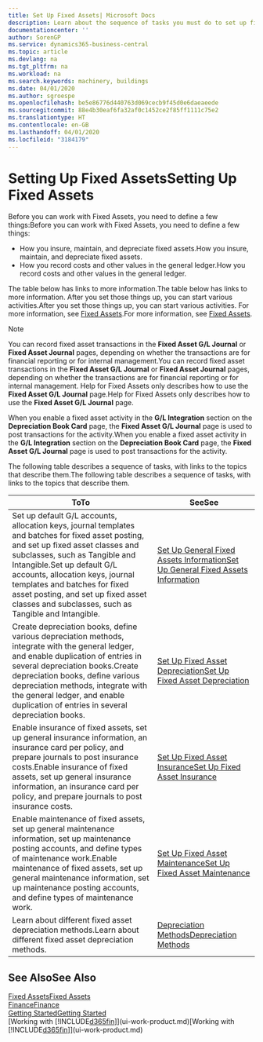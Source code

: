 ```yaml
---
title: Set Up Fixed Assets| Microsoft Docs
description: Learn about the sequence of tasks you must do to set up fixed assets, such as machinery or buildings.
documentationcenter: ''
author: SorenGP
ms.service: dynamics365-business-central
ms.topic: article
ms.devlang: na
ms.tgt_pltfrm: na
ms.workload: na
ms.search.keywords: machinery, buildings
ms.date: 04/01/2020
ms.author: sgroespe
ms.openlocfilehash: be5e86776d440763d069cecb9f45d0e6daeaeede
ms.sourcegitcommit: 88e4b30eaf6fa32af0c1452ce2f85ff1111c75e2
ms.translationtype: HT
ms.contentlocale: en-GB
ms.lasthandoff: 04/01/2020
ms.locfileid: "3184179"
---
```

# <a name="setting-up-fixed-assets"></a><span data-ttu-id="8f0ce-103">Setting Up Fixed Assets</span><span class="sxs-lookup"><span data-stu-id="8f0ce-103">Setting Up Fixed Assets</span></span>
<span data-ttu-id="8f0ce-104">Before you can work with Fixed Assets, you need to define a few things:</span><span class="sxs-lookup"><span data-stu-id="8f0ce-104">Before you can work with Fixed Assets, you need to define a few things:</span></span>  

* <span data-ttu-id="8f0ce-105">How you insure, maintain, and depreciate fixed assets.</span><span class="sxs-lookup"><span data-stu-id="8f0ce-105">How you insure, maintain, and depreciate fixed assets.</span></span>  
* <span data-ttu-id="8f0ce-106">How you record costs and other values in the general ledger.</span><span class="sxs-lookup"><span data-stu-id="8f0ce-106">How you record costs and other values in the general ledger.</span></span>  

<span data-ttu-id="8f0ce-107">The table below has links to more information.</span><span class="sxs-lookup"><span data-stu-id="8f0ce-107">The table below has links to more information.</span></span> <span data-ttu-id="8f0ce-108">After you set those things up, you can start various activities.</span><span class="sxs-lookup"><span data-stu-id="8f0ce-108">After you set those things up, you can start various activities.</span></span> <span data-ttu-id="8f0ce-109">For more information, see [Fixed Assets](fa-manage.md).</span><span class="sxs-lookup"><span data-stu-id="8f0ce-109">For more information, see [Fixed Assets](fa-manage.md).</span></span>  

> [!NOTE]  
>   <span data-ttu-id="8f0ce-110">You can record fixed asset transactions in the **Fixed Asset G/L Journal** or **Fixed Asset Journal** pages, depending on whether the transactions are for financial reporting or for internal management.</span><span class="sxs-lookup"><span data-stu-id="8f0ce-110">You can record fixed asset transactions in the **Fixed Asset G/L Journal** or **Fixed Asset Journal** pages, depending on whether the transactions are for financial reporting or for internal management.</span></span> <span data-ttu-id="8f0ce-111">Help for Fixed Assets only describes how to use the **Fixed Asset G/L Journal** page.</span><span class="sxs-lookup"><span data-stu-id="8f0ce-111">Help for Fixed Assets only describes how to use the **Fixed Asset G/L Journal** page.</span></span>  

<span data-ttu-id="8f0ce-112">When you enable a fixed asset activity in the **G/L Integration** section on the **Depreciation Book Card** page, the **Fixed Asset G/L Journal** page is used to post transactions for the activity.</span><span class="sxs-lookup"><span data-stu-id="8f0ce-112">When you enable a fixed asset activity in the **G/L Integration** section on the **Depreciation Book Card** page, the **Fixed Asset G/L Journal** page is used to post transactions for the activity.</span></span>

<span data-ttu-id="8f0ce-113">The following table describes a sequence of tasks, with links to the topics that describe them.</span><span class="sxs-lookup"><span data-stu-id="8f0ce-113">The following table describes a sequence of tasks, with links to the topics that describe them.</span></span>  

| <span data-ttu-id="8f0ce-114">To</span><span class="sxs-lookup"><span data-stu-id="8f0ce-114">To</span></span> | <span data-ttu-id="8f0ce-115">See</span><span class="sxs-lookup"><span data-stu-id="8f0ce-115">See</span></span> |
| --- | --- |
| <span data-ttu-id="8f0ce-116">Set up default G/L accounts, allocation keys, journal templates and batches for fixed asset posting, and set up fixed asset classes and subclasses, such as Tangible and Intangible.</span><span class="sxs-lookup"><span data-stu-id="8f0ce-116">Set up default G/L accounts, allocation keys, journal templates and batches for fixed asset posting, and set up fixed asset classes and subclasses, such as Tangible and Intangible.</span></span> |[<span data-ttu-id="8f0ce-117">Set Up General Fixed Assets Information</span><span class="sxs-lookup"><span data-stu-id="8f0ce-117">Set Up General Fixed Assets Information</span></span>](fa-how-setup-general.md) |
| <span data-ttu-id="8f0ce-118">Create depreciation books, define various depreciation methods, integrate with the general ledger, and enable duplication of entries in several depreciation books.</span><span class="sxs-lookup"><span data-stu-id="8f0ce-118">Create depreciation books, define various depreciation methods, integrate with the general ledger, and enable duplication of entries in several depreciation books.</span></span> |[<span data-ttu-id="8f0ce-119">Set Up Fixed Asset Depreciation</span><span class="sxs-lookup"><span data-stu-id="8f0ce-119">Set Up Fixed Asset Depreciation</span></span>](fa-how-setup-depreciation.md) |
| <span data-ttu-id="8f0ce-120">Enable insurance of fixed assets, set up general insurance information, an insurance card per policy, and prepare journals to post insurance costs.</span><span class="sxs-lookup"><span data-stu-id="8f0ce-120">Enable insurance of fixed assets, set up general insurance information, an insurance card per policy, and prepare journals to post insurance costs.</span></span> |[<span data-ttu-id="8f0ce-121">Set Up Fixed Asset Insurance</span><span class="sxs-lookup"><span data-stu-id="8f0ce-121">Set Up Fixed Asset Insurance</span></span>](fa-how-setup-insurance.md) |
| <span data-ttu-id="8f0ce-122">Enable maintenance of fixed assets, set up general maintenance information, set up maintenance posting accounts, and define types of maintenance work.</span><span class="sxs-lookup"><span data-stu-id="8f0ce-122">Enable maintenance of fixed assets, set up general maintenance information, set up maintenance posting accounts, and define types of maintenance work.</span></span> |[<span data-ttu-id="8f0ce-123">Set Up Fixed Asset Maintenance</span><span class="sxs-lookup"><span data-stu-id="8f0ce-123">Set Up Fixed Asset Maintenance</span></span>](fa-how-setup-maintenance.md) |
| <span data-ttu-id="8f0ce-124">Learn about different fixed asset depreciation methods.</span><span class="sxs-lookup"><span data-stu-id="8f0ce-124">Learn about different fixed asset depreciation methods.</span></span> |[<span data-ttu-id="8f0ce-125">Depreciation Methods</span><span class="sxs-lookup"><span data-stu-id="8f0ce-125">Depreciation Methods</span></span>](fa-depreciation-methods.md) |

## <a name="see-also"></a><span data-ttu-id="8f0ce-126">See Also</span><span class="sxs-lookup"><span data-stu-id="8f0ce-126">See Also</span></span>
[<span data-ttu-id="8f0ce-127">Fixed Assets</span><span class="sxs-lookup"><span data-stu-id="8f0ce-127">Fixed Assets</span></span>](fa-manage.md)  
[<span data-ttu-id="8f0ce-128">Finance</span><span class="sxs-lookup"><span data-stu-id="8f0ce-128">Finance</span></span>](finance.md)  
[<span data-ttu-id="8f0ce-129">Getting Started</span><span class="sxs-lookup"><span data-stu-id="8f0ce-129">Getting Started</span></span>](product-get-started.md)  
<span data-ttu-id="8f0ce-130">[Working with [!INCLUDE[d365fin](includes/d365fin_md.md)]](ui-work-product.md)</span><span class="sxs-lookup"><span data-stu-id="8f0ce-130">[Working with [!INCLUDE[d365fin](includes/d365fin_md.md)]](ui-work-product.md)</span></span>
